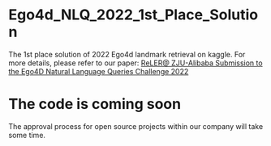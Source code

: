 # Ego4d_NLQ_2022_1st_Place_Solution
The 1st place solution of 2022 Ego4d landmark retrieval on kaggle. 
For more details, please refer to our paper: [ReLER@ ZJU-Alibaba Submission to the Ego4D Natural Language Queries Challenge 2022](https://arxiv.org/abs/2207.00383)

# The code is coming soon
The approval process for open source projects within our company will take some time.
